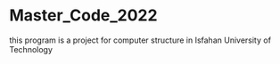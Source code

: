 # Master_Code_2022
this program is a project for computer structure in Isfahan University of Technology
